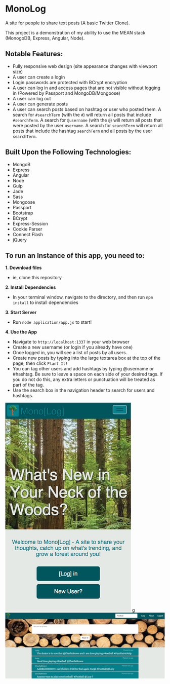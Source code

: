 # MonoLog

A site for people to share text posts (A basic Twitter Clone).

This project is a demonstration of my ability to use the MEAN stack (MonogoDB, Express, Angular, Node).

## Notable Features:
- Fully responsive web design (site appearance changes with viewport size)
- A user can create a login
- Login passwords are protected with BCrypt encryption
- A user can log in and access pages that are not visible without logging in (Powered by Passport and MongoDB/Mongoose)
- A user can log out
- A user can generate posts
- A user can search posts based on hashtag or user who posted them. A search for `#searchTerm` (with the `#`) will return all posts that include `#searchTerm`. A search for `@username` (with the `@`) will return all posts that were posted by the user `username`. A search for `searchTerm` will return all posts that include the hashtag `searchTerm` and all posts by the user `searchTerm`.

## Built Upon the Following Technologies:
- MongoB
- Express
- Angular
- Node
- Gulp
- Jade
- Sass
- Mongoose
- Passport
- Bootstrap
- BCrypt
- Express-Session
- Cookie Parser
- Connect Flash
- jQuery

## To run an Instance of this app, you need to:

**1. Download files**
- ie, clone this repository

**2. Install Dependencies**
- In your terminal window, navigate to the directory, and then run `npm install` to install dependencies

**3. Start Server**
- Run `node application/app.js` to start!

**4. Use the App**
- Navigate to `http://localhost:1337` in your web browser
- Create a new username (or login if you already have one)
- Once logged in, you will see a list of posts by all users.
- Create new posts by typing into the large textarea box at the top of the page, then click `Plant It!`
- You can tag other users and add hashtags by typing @username or #hashtag. Be sure to leave a space on each side of your desired tags. If you do not do this, any extra letters or punctuation will be treated as part of the tag.
- Use the search box in the navigation header to search for users and hashtags.

![MonoLog Homepage on a Small Viewport](https://github.com/DanielJenkins/monolog/blob/master/screenshotsPlusImages/homepage-mobile.png)
g
![MonoLog Userpage after a Search for 'Football'](https://github.com/DanielJenkins/monolog/blob/master/screenshotsPlusImages/searchResults-Football.png)